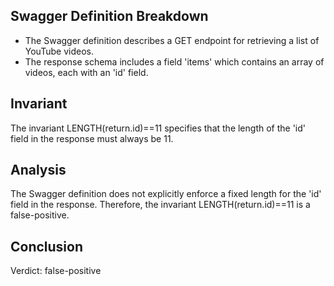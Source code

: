 ## Swagger Definition Breakdown
- The Swagger definition describes a GET endpoint for retrieving a list of YouTube videos.
- The response schema includes a field 'items' which contains an array of videos, each with an 'id' field.

## Invariant
The invariant LENGTH(return.id)==11 specifies that the length of the 'id' field in the response must always be 11.

## Analysis
The Swagger definition does not explicitly enforce a fixed length for the 'id' field in the response. Therefore, the invariant LENGTH(return.id)==11 is a false-positive.

## Conclusion
Verdict: false-positive
